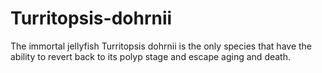 # Turritopsis-dohrnii
The immortal jellyfish
Turritopsis dohrnii is the only species that have the ability to revert back to its polyp stage and escape aging and death. 
